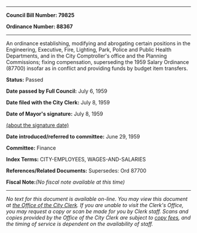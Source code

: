 

********

**Council Bill Number: 79825**
   
**Ordinance Number: 88367**
********

 An ordinance establishing, modifying and abrogating certain positions in the Engineering, Executive, Fire, Lighting, Park, Police and Public Health Departments, and in the City Comptroller's office and the Planning Commissions; fixing compensation, superseding the 1959 Salary Ordinance (87700) insofar as in conflict and providing funds by budget item transfers.

**Status:** Passed
   
**Date passed by Full Council:** July 6, 1959
   
**Date filed with the City Clerk:** July 8, 1959
   
**Date of Mayor's signature:** July 8, 1959
   
[(about the signature date)](/~public/approvaldate.htm)
   
   
   
**Date introduced/referred to committee:** June 29, 1959
   
**Committee:** Finance
   
   
**Index Terms:** CITY-EMPLOYEES, WAGES-AND-SALARIES

**References/Related Documents:** Supersedes: Ord 87700

**Fiscal Note:**_(No fiscal note available at this time)_
********

_No text for this document is available on-line. You may view this document at [the Office of the City Clerk](http://www.seattle.gov/leg/clerk/contactUs.htm). If you are unable to visit the Clerk's Office, you may request a copy or scan be made for you by Clerk staff. Scans and copies provided by the Office of the City Clerk are subject to [copy fees](http://clerk.seattle.gov/~public/clerkfees.htm), and the timing of service is dependent on the availability of staff._

